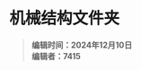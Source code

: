 <!-- markdownlint-disable MD032 -->
<!-- markdownlint-disable MD022 -->
# **机械结构文件夹**  
> **编辑时间：2024年12月10日**  
> **编辑者：7415**